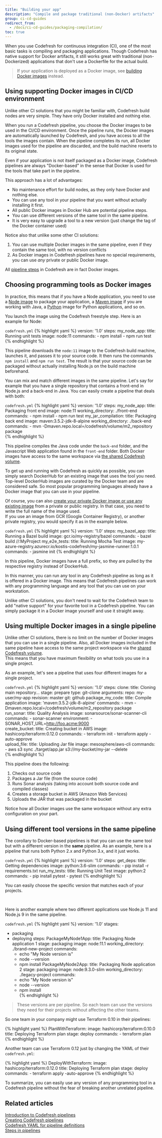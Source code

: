 ```yaml
---
title: "Building your app"
description: "Compile and package traditional (non-Docker) artifacts"
group: ci-cd-guides
redirect_from:
  - /docs/ci-cd-guides/packaging-compilation/
toc: true
---
```


When you use Codefresh for continuous integration (CI), one of the most basic tasks is compiling and packaging applications. Though Codefresh has native support for Docker artifacts, it still works great with traditional (non-Dockerized) applications that don't use a Dockerfile for the actual build.

>If your application is deployed as a Docker image, see [building Docker images]({{site.baseurl}}/docs/ci-cd-guides/building-docker-images/) instead.

## Using supporting Docker images in CI/CD environment

Unlike other CI solutions that you might be familiar with, Codefresh build nodes are very simple. They have only Docker installed and nothing else. 

When you run a Codefresh pipeline, you choose the Docker images to be used in the CI/CD environment. Once the pipeline runs, the Docker images are automatically launched by Codefresh, and you have access to all the tools the images contain. When the pipeline completes its run, all Docker images used for the pipeline are discarded, and the build machine reverts to its original state.

Even if your application is not itself packaged as a Docker image, Codefresh pipelines are always "Docker-based" in the sense that Docker is used for the tools that take part in the pipeline.

This approach has a lot of advantages:

 * No maintenance effort for build nodes, as they only have Docker and nothing else.
 * You can use any tool in your pipeline that you want without actually installing it first.
 * All public Docker images in Docker Hub are potential pipeline steps.
 * You can use different versions of the same tool in the same pipeline.
 * It is very easy to upgrade a tool to a new version (just change the tag of the Docker container used)

Notice also that unlike some other CI solutions:

1. You can use multiple Docker images in the same pipeline, even if they contain the same tool, with no version conflicts
1. As Docker images in Codefresh pipelines have no special requirements, you can use *any* private or public Docker image.

All [pipeline steps]({{site.baseurl}}/docs/pipelines/steps/) in Codefresh are in fact Docker images.


## Choosing programming tools as Docker images

In practice, this means that if you have a Node application, you need to use a [Node image]({{site.baseurl}}/docs/example-catalog/#ci-examples) to package your application, a [Maven image]({{site.baseurl}}/docs/example-catalog/ci-examples/spring-boot-2/) if you are working with Java, a [Python]({{site.baseurl}}/docs/example-catalog/ci-examples/python/) image for Python applications, and so on.  

You launch the image using the Codefresh freestyle step. Here is an example for Node:

`codefresh.yml`
{% highlight yaml %}
version: '1.0'
steps:
  my_node_app:
    title: Running unit tests
    image: node:11
    commands:
     - npm install
     - npm run test
{% endhighlight %}

This pipeline downloads the `node:11` image to the Codefresh build machine, launches it, and passes it to your source code. It then runs the commands `npm install` and `npm run test`. The result is that your source code can be packaged without actually installing Node.js on the build machine beforehand.

You can mix and match different images in the same pipeline. Let's say for example that you have a single repository that contains a front-end in Node.js and a back-end in Java. You can easily create a pipeline that deals with both:

`codefresh.yml`
{% highlight yaml %}
version: '1.0'
steps:
  my_node_app:
    title: Packaging front end
    image: node:11
    working_directory: ./front-end
    commands:
     - npm install
     - npm run test
  my_jar_compilation:
    title: Packaging back end
    image: maven:3.5.2-jdk-8-alpine
    working_directory: ./back-end
    commands:
     - mvn -Dmaven.repo.local=/codefresh/volume/m2_repository package   
{% endhighlight %}

This pipeline compiles the Java code under the `back-end` folder, and the Javascript Web application found in the `front-end` folder. Both Docker images have access to the same workspace via [the shared Codefresh volume]({{site.baseurl}}/docs/pipelines/introduction-to-codefresh-pipelines/#sharing-the-workspace-between-build-steps).

To get up and running with Codefresh as quickly as possible, you can simply search DockerHub for an existing image that uses the tool you need. Top-level DockerHub images are curated by the Docker team and are considered safe. So most popular programming languages already have a Docker image that you can use in your pipeline.

Of course, you can also [create your private Docker image or use any existing image]({{site.baseurl}}/docs/ci-cd-guides/working-with-docker-registries/) from a private or public registry. In that case, you need to write the full name of the image used.  
If you use an image from GCR (Google Container Registry), or another private registry, you would specify it as in the example below. 

`codefresh.yml`
{% highlight yaml %}
version: '1.0'
steps:
  my_bazel_app:
    title: Running a Bazel build
    image: gcr.io/my-registry/bazel
    commands:
     - bazel build //:MyProject
  my_e2e_tests:
    title: Running Mocha Test
    image: my-azure-registry.azurecr.io/kostis-codefresh/my-jasmine-runner:1.0.1 
    commands:
     - jasmine init
{% endhighlight %}

In this pipeline, Docker images have a full prefix, so they are pulled by the respective registry instead of DockerHub.

In this manner, you can run any tool in any Codefresh pipeline as long as it is offered in a Docker image. This means that Codefresh pipelines can work with any programming language and any tool that you can use on your workstation.

Unlike other CI solutions, you don't need to wait for the Codefresh team to add "native support" for your favorite tool in a Codefresh pipeline. You can simply package it in a Docker image yourself and use it straight away.


## Using multiple Docker images in a single pipeline

Unlike other CI solutions, there is no limit on the number of Docker images that you can use in a single pipeline. Also, all Docker images included in the same pipeline have access to the same project workspace via the [shared Codefresh volume]({{site.baseurl}}/docs/pipelines/introduction-to-codefresh-pipelines/#sharing-the-workspace-between-build-steps).  
This means that you have maximum flexibility on what tools you use in a single project.  

As an example, let's see a pipeline that uses four different images for a single project.


`codefresh.yml`
{% highlight yaml %}
version: '1.0'
steps:
  clone:
    title: Cloning main repository...
    stage: prepare
    type: git-clone
    arguments:
      repo: my-user/my-app
      revision: master
      git: github
  package_my_code:
    title: Compile application
    image: 'maven:3.5.2-jdk-8-alpine'
    commands:
     - mvn -Dmaven.repo.local=/codefresh/volume/m2_repository package   
  run_sonar:
    title: Quality Analysis
    image: sonarsource/sonar-scanner-cli
    commands:
     - sonar-scanner
    environment:
     - SONAR_HOST_URL=http://foo.acme:9000     
  create_bucket:
    title: Creating bucket in AWS
    image: hashicorp/terraform:0.12.0
    commands:
      - terraform init
      - terraform apply -auto-approve   
  upload_file:
    title: Uploading Jar file
    image: mesosphere/aws-cli
    commands:
     - aws s3 sync ./target/app.jar s3://my-bucket/my-jar --delete        
{% endhighlight %}

This pipeline does the following:

1. Checks out source code
1. Packages a Jar file (from the source code)
1. Runs Sonar analysis (taking into account both source code and compiled classes)
1. Creates a storage bucket in AWS (Amazon Web Services)
1. Uploads the JAR that was packaged in the bucket

Notice how all Docker images use the same workspace without any extra configuration on your part.

## Using different tool versions in the same pipeline 

The corollary to Docker-based pipelines is that you can use the same tool but with a different version in the **same** pipeline.
As an example, here is a pipeline that runs both Python 2.x and Python 3.x, and it just works.

`codefresh.yml`
{% highlight yaml %}
version: '1.0'
steps:
  get_deps:
    title: Getting dependencies
    image: python:3.6-slim
    commands:
     - pip install -r requirements.txt
  run_my_tests:
    title: Running Unit Test
    image: python:2 
    commands:
     - pip install pytest
     - pytest
{% endhighlight %}

You can easily choose the specific version that matches each of your projects.   

<br />

Here is another example where two different applications use Node.js 11 and Node.js 9 in the same pipeline.

`codefresh.yml`
{% highlight yaml %}
version: '1.0'
stages:
 - packaging
 - deploying
steps:
  PackageMyNode1App:
    title: Packaging Node application 1
    stage: packaging
    image: node:11.1
    working_directory: ./brand-new-project
    commands:
      - echo "My Node version is"
      - node --version
      - npm install
  PackageMyNode2App:
    title: Packaging Node application 2
    stage: packaging
    image: node:9.3.0-slim
    working_directory: ./legacy-project
    commands:
      - echo "My Node version is"
      - node --version
      - npm install  
{% endhighlight %}

> These versions are per pipeline. So each team can use the versions they need for their projects without affecting the other teams.

So one team in your company might use Terraform 0.10 in their pipelines:


{% highlight yaml %}
  PlanWithTerraform:
    image: hashicorp/terraform:0.10.0
    title: Deploying Terraform plan
    stage: deploy
    commands:
      - terraform plan
{% endhighlight %}

Another team can use Terraform 0.12 just by changing the YAML of their `codefresh.yml`:

{% highlight yaml %}
  DeployWithTerraform:
    image: hashicorp/terraform:0.12.0
    title: Deploying Terraform plan
    stage: deploy
    commands:
      - terraform apply -auto-approve 
{% endhighlight %}


To summarize, you can easily use any version of any programming tool in a Codefresh pipeline without the fear of breaking 
another unrelated pipeline.


## Related articles
[Introduction to Codefresh pipelines]({{site.baseurl}}/docs/pipelines/introduction-to-codefresh-pipelines/)  
[Creating Codefresh pipelines]({{site.baseurl}}/docs/pipelines/pipelines/)  
[Codefresh YAML for pipeline definitions]({{site.baseurl}}/docs/pipelines/what-is-the-codefresh-yaml/)  
[Steps in pipelines]({{site.baseurl}}/docs/pipelines/steps/)  






